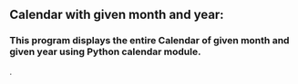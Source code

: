 ## Calendar with given month and year:
### This program displays the entire Calendar of given month and given year using Python calendar module.

.
